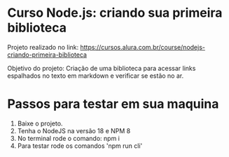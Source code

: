 # Curso Node.js: criando sua primeira biblioteca
 
 Projeto realizado no link: https://cursos.alura.com.br/course/nodejs-criando-primeira-biblioteca
 
 Objetivo do projeto: Criação de uma biblioteca para acessar links espalhados no texto em markdown e verificar se estão no ar.
 
 # Passos para testar em sua maquina
 1. Baixe o projeto.
 2. Tenha o NodeJS na versão 18 e NPM 8
 3. No terminal rode o comando: npm i
 4. Para testar rode os comandos 'npm run cli'

